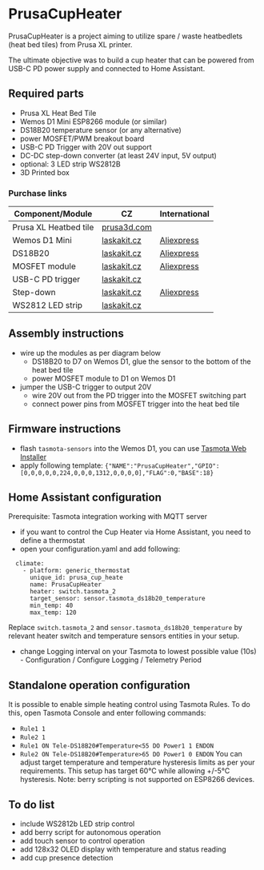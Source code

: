 # PrusaCupHeater

PrusaCupHeater is a project aiming to utilize spare / waste heatbedlets (heat bed tiles) from Prusa XL printer. 

The ultimate objective was to build a cup heater that can be powered from USB-C PD power supply and connected to Home Assistant. 

## Required parts

* Prusa XL Heat Bed Tile
* Wemos D1 Mini ESP8266 module (or similar)
* DS18B20 temperature sensor (or any alternative)
* power MOSFET/PWM breakout board
* USB-C PD Trigger with 20V out support
* DC-DC step-down converter (at least 24V input, 5V output)
* optional: 3 LED strip WS2812B
* 3D Printed box

### Purchase links

| Component/Module | CZ | International |
| --- | --- | --- |
|Prusa XL Heatbed tile|[prusa3d.com](https://www.prusa3d.com/cs/produkt/heatbed-tile/)||
|Wemos D1 Mini| [laskakit.cz](https://www.laskakit.cz/wemos-d1-mini-esp8266-wifi-modul/)|[Aliexpress](https://www.aliexpress.com/item/1005006473868001.html)|
|DS18B20|[laskakit.cz](https://www.laskakit.cz/dallas-digitalni-cidlo-teploty-ds18b20--to-92/)|[Aliexpress](https://www.aliexpress.com/item/1005006105455874.html)|
|MOSFET module|[laskakit.cz](https://www.laskakit.cz/pwm-mosfet-modul-d4184--40vdc-50a/)|[Aliexpress](https://www.aliexpress.com/item/1005004768394186.html)|
|USB-C PD trigger|[laskakit.cz](https://www.laskakit.cz/laskakit-usb-c-pd-ch224k-prepinac-napajeciho-napeti/)||
|Step-down|[laskakit.cz](https://www.laskakit.cz/mikro-step-down-menic--nastavitelny/)|[Aliexpress](https://www.aliexpress.com/item/32807048132.html)|
|WS2812 LED strip|[laskakit.cz](https://www.laskakit.cz/led-pasek-neopixel-ws2812b-60led-m-ip65-5m-cerny/)||



## Assembly instructions
- wire up the modules as per diagram below
  - DS18B20 to D7 on Wemos D1, glue the sensor to the bottom of the heat bed tile
  - power MOSFET module to D1 on Wemos D1
- jumper the USB-C trigger to output 20V
  - wire 20V out from the PD trigger into the MOSFET switching part
  - connect power pins from MOSFET trigger into the heat bed tile

## Firmware instructions
- flash `tasmota-sensors` into the Wemos D1, you can use [Tasmota Web Installer](https://tasmota.github.io/install/)
- apply following template: `{"NAME":"PrusaCupHeater","GPIO":[0,0,0,0,0,224,0,0,0,1312,0,0,0,0],"FLAG":0,"BASE":18}`

## Home Assistant configuration
Prerequisite: Tasmota integration working with MQTT server
- if you want to control the Cup Heater via Home Assistant, you need to define a thermostat
- open your configuration.yaml and add following:
```
  climate:
    - platform: generic_thermostat
      unique_id: prusa_cup_heate
      name: PrusaCupHeater
      heater: switch.tasmota_2
      target_sensor: sensor.tasmota_ds18b20_temperature
      min_temp: 40
      max_temp: 120
```
Replace `switch.tasmota_2` and `sensor.tasmota_ds18b20_temperature` by relevant heater switch and temperature sensors entities in your setup. 
- change Logging interval on your Tasmota to lowest possible value (10s) - Configuration / Configure Logging / Telemetry Period


## Standalone operation configuration
It is possible to enable simple heating control using Tasmota Rules. To do this, open Tasmota Console and enter following commands:
- `Rule1 1`
- `Rule2 1`
- `Rule1 ON Tele-DS18B20#Temperature<55 DO Power1 1 ENDON`
- `Rule2 ON Tele-DS18B20#Temperature>65 DO Power1 0 ENDON`
You can adjust target temperature and temperature hysteresis limits as per your requirements. This setup has target 60°C while allowing +/-5°C hysteresis.
Note: berry scripting is not supported on ESP8266 devices.

## To do list
- include WS2812b LED strip control
- add berry script for autonomous operation
- add touch sensor to control operation
- add 128x32 OLED display with temperature and status reading
- add cup presence detection
